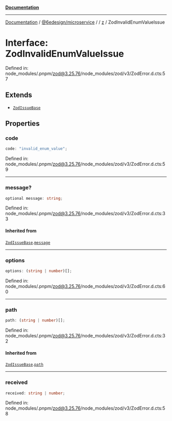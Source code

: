 [**Documentation**](../../../../../README.md)

***

[Documentation](../../../../../README.md) / [@6edesign/microservice](../../../README.md) / [](../../../README.md) / [z](../README.md) / ZodInvalidEnumValueIssue

# Interface: ZodInvalidEnumValueIssue

Defined in: node\_modules/.pnpm/zod@3.25.76/node\_modules/zod/v3/ZodError.d.cts:57

## Extends

- [`ZodIssueBase`](../type-aliases/ZodIssueBase.md)

## Properties

### code

```ts
code: "invalid_enum_value";
```

Defined in: node\_modules/.pnpm/zod@3.25.76/node\_modules/zod/v3/ZodError.d.cts:59

***

### message?

```ts
optional message: string;
```

Defined in: node\_modules/.pnpm/zod@3.25.76/node\_modules/zod/v3/ZodError.d.cts:33

#### Inherited from

[`ZodIssueBase`](../type-aliases/ZodIssueBase.md).[`message`](../type-aliases/ZodIssueBase.md#message)

***

### options

```ts
options: (string | number)[];
```

Defined in: node\_modules/.pnpm/zod@3.25.76/node\_modules/zod/v3/ZodError.d.cts:60

***

### path

```ts
path: (string | number)[];
```

Defined in: node\_modules/.pnpm/zod@3.25.76/node\_modules/zod/v3/ZodError.d.cts:32

#### Inherited from

[`ZodIssueBase`](../type-aliases/ZodIssueBase.md).[`path`](../type-aliases/ZodIssueBase.md#path)

***

### received

```ts
received: string | number;
```

Defined in: node\_modules/.pnpm/zod@3.25.76/node\_modules/zod/v3/ZodError.d.cts:58
